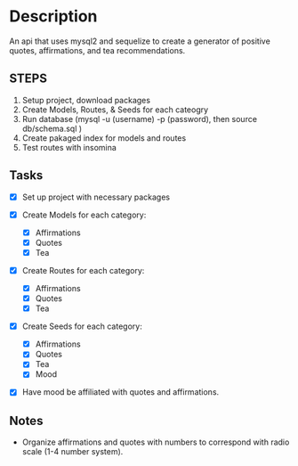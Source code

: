 # Description 
An api that uses mysql2 and sequelize to create a generator of positive quotes, affirmations, and tea recommendations.

## STEPS
1. Setup project, download packages 
2. Create Models, Routes, & Seeds for each cateogry 
3. Run database (mysql -u (username) -p (password), then source db/schema.sql )
3. Create pakaged index for models and routes 
4. Test routes with insomina

## Tasks 
- [x] Set up project with necessary packages 

- [x] Create Models for each category: 
    - [x] Affirmations 
    - [x] Quotes 
    - [x] Tea 

- [x] Create Routes for each category: 
    - [x] Affirmations 
    - [x] Quotes 
    - [x] Tea 

- [x] Create Seeds for each category: 
    - [x] Affirmations 
    - [x] Quotes 
    - [x] Tea 
    - [x] Mood

- [x] Have mood be affiliated with quotes and affirmations. 



## Notes

- Organize affirmations and quotes with numbers to correspond with radio scale (1-4 number system). 
